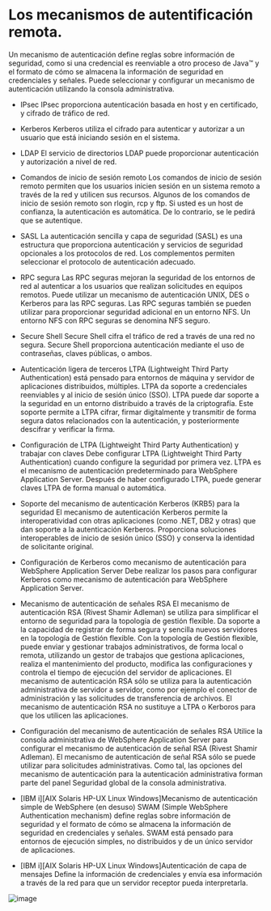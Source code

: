 # Los mecanismos de autentificación remota.
Un mecanismo de autenticación define reglas sobre información de seguridad, como si una credencial es reenviable a otro proceso de Java™ y el formato de cómo se almacena la información de seguridad en credenciales y señales. Puede seleccionar y configurar un mecanismo de autenticación utilizando la consola administrativa.

* IPsec
IPsec proporciona autenticación basada en host y en certificado, y cifrado de tráfico de red.
* Kerberos
Kerberos utiliza el cifrado para autenticar y autorizar a un usuario que está iniciando sesión en el sistema.
* LDAP
El servicio de directorios LDAP puede proporcionar autenticación y autorización a nivel de red.
* Comandos de inicio de sesión remoto
Los comandos de inicio de sesión remoto permiten que los usuarios inicien sesión en un sistema remoto a través de la red y utilicen sus recursos. Algunos de los comandos de inicio de sesión remoto son rlogin, rcp y ftp. Si usted es un host de confianza, la autenticación es automática. De lo contrario, se le pedirá que se autentique.
* SASL
La autenticación sencilla y capa de seguridad (SASL) es una estructura que proporciona autenticación y servicios de seguridad opcionales a los protocolos de red. Los complementos permiten seleccionar el protocolo de autenticación adecuado.
* RPC segura
Las RPC seguras mejoran la seguridad de los entornos de red al autenticar a los usuarios que realizan solicitudes en equipos remotos. Puede utilizar un mecanismo de autenticación UNIX, DES o Kerberos para las RPC seguras.
Las RPC seguras también se pueden utilizar para proporcionar seguridad adicional en un entorno NFS. Un entorno NFS con RPC seguras se denomina NFS seguro.
* Secure Shell
Secure Shell cifra el tráfico de red a través de una red no segura. Secure Shell proporciona autenticación mediante el uso de contraseñas, claves públicas, o ambos.

* Autenticación ligera de terceros
LTPA (Lightweight Third Party Authentication) está pensado para entornos de máquina y servidor de aplicaciones distribuidos, múltiples. LTPA da soporte a credenciales reenviables y al inicio de sesión único (SSO). LTPA puede dar soporte a la seguridad en un entorno distribuido a través de la criptografía. Este soporte permite a LTPA cifrar, firmar digitalmente y transmitir de forma segura datos relacionados con la autenticación, y posteriormente descifrar y verificar la firma.
* Configuración de LTPA (Lightweight Third Party Authentication) y trabajar con claves
Debe configurar LTPA (Lightweight Third Party Authentication) cuando configure la seguridad por primera vez. LTPA es el mecanismo de autenticación predeterminado para WebSphere Application Server. Después de haber configurado LTPA, puede generar claves LTPA de forma manual o automática.
* Soporte del mecanismo de autenticación Kerberos (KRB5) para la seguridad
El mecanismo de autenticación Kerberos permite la interoperatividad con otras aplicaciones (como .NET, DB2 y otras) que dan soporte a la autenticación Kerberos. Proporciona soluciones interoperables de inicio de sesión único (SSO) y conserva la identidad de solicitante original.
* Configuración de Kerberos como mecanismo de autenticación para WebSphere Application Server
Debe realizar los pasos para configurar Kerberos como mecanismo de autenticación para WebSphere Application Server.
* Mecanismo de autenticación de señales RSA
El mecanismo de autenticación RSA (Rivest Shamir Adleman) se utiliza para simplificar el entorno de seguridad para la topología de gestión flexible. Da soporte a la capacidad de registrar de forma segura y sencilla nuevos servidores en la topología de Gestión flexible. Con la topología de Gestión flexible, puede enviar y gestionar trabajos administrativos, de forma local o remota, utilizando un gestor de trabajos que gestiona aplicaciones, realiza el mantenimiento del producto, modifica las configuraciones y controla el tiempo de ejecución del servidor de aplicaciones. El mecanismo de autenticación RSA sólo se utiliza para la autenticación administrativa de servidor a servidor, como por ejemplo el conector de administración y las solicitudes de transferencia de archivos. El mecanismo de autenticación RSA no sustituye a LTPA o Kerboros para que los utilicen las aplicaciones.
* Configuración del mecanismo de autenticación de señales RSA
Utilice la consola administrativa de WebSphere Application Server para configurar el mecanismo de autenticación de señal RSA (Rivest Shamir Adleman). El mecanismo de autenticación de señal RSA sólo se puede utilizar para solicitudes administrativas. Como tal, las opciones del mecanismo de autenticación para la autenticación administrativa forman parte del panel Seguridad global de la consola administrativa.
* [IBM i][AIX Solaris HP-UX Linux Windows]Mecanismo de autenticación simple de WebSphere (en desuso)
SWAM (Simple WebSphere Authentication mechanism) define reglas sobre información de seguridad y el formato de cómo se almacena la información de seguridad en credenciales y señales. SWAM está pensado para entornos de ejecución simples, no distribuidos y de un único servidor de aplicaciones.
* [IBM i][AIX Solaris HP-UX Linux Windows]Autenticación de capa de mensajes
Define la información de credenciales y envía esa información a través de la red para que un servidor receptor pueda interpretarla.

![image](https://user-images.githubusercontent.com/50559771/140591427-e9be395c-445b-4704-857c-4d611ba6f4b8.png)

